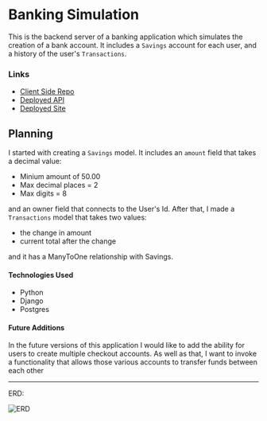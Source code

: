 # Banking Simulation

This is the backend server of a banking application which simulates the creation of a bank account. It includes a `Savings` account for each user, and a history of the user's `Transactions`.

### Links

-   [Client Side Repo](https://github.com/kkorrapaty/bank-sim-client)
-   [Deployed API](https://bank-sim-server.herokuapp.com)
-   [Deployed Site](https://kkorrapaty.github.io/bank-sim-client/#/)

## Planning

I started with creating a `Savings` model. It includes an `amount` field that takes a decimal value:
* Minium amount of 50.00
* Max decimal places = 2
* Max digits = 8

and an owner field that connects to the User's Id. After that, I made a `Transactions` model that takes two values:
* the change in amount
* current total after the change

and it has a ManyToOne relationship with Savings.

#### Technologies Used

-   Python
-   Django
-   Postgres

#### Future Additions

In the future versions of this application I would like to add the ability for users to create multiple checkout accounts. As well as that, I want to invoke a functionality that allows those various accounts to transfer funds between each other

****
ERD:

![ERD](https://media.git.generalassemb.ly/user/28548/files/ddd64380-d700-11ea-84f9-d04a79000329)
